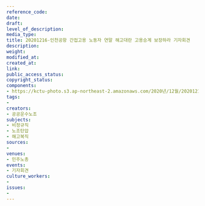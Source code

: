 ```yaml
---
reference_code: 
date: 
draft: 
level_of_description: 
media_type: 
title: 20201216-인천공항 간접고용 노동자 연말 해고대란 고용승계 보장하라 기자회견
description: 
weight: 
modified_at: 
created_at: 
link: 
public_access_status: 
copyright_status: 
components:
- https://kctu-photo.s3.ap-northeast-2.amazonaws.com/2020년/12월/20201216-인천공항+간접고용+노동자+연말+해고대란+고용승계+보장하라+기자회견/_1DX3462.jpg
tags:
- 
creators:
- 공공운수노조
subjects:
- 비정규직
- 노조탄압
- 해고복직
sources:
- 
venues:
- 민주노총
events:
- 기자회견
culture_workers:
- 
issues:
- 
---
```

